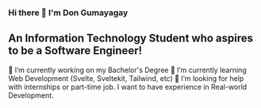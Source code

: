 ### Hi there 👋 I'm Don Gumayagay

## An Information Technology Student who aspires to be a Software Engineer!

🔭 I’m currently working on my Bachelor's Degree
🌱 I’m currently learning Web Development (Svelte, Sveltekit, Tailwind, etc)
🤔 I’m looking for help with internships or part-time job. I want to have experience in Real-world Development.

<!--
**dongumayagay/dongumayagay** is a ✨ _special_ ✨ repository because its `README.md` (this file) appears on your GitHub profile.

Here are some ideas to get you started:

- 🔭 I’m currently working on ...
- 🌱 I’m currently learning ...
- 👯 I’m looking to collaborate on ...
- 🤔 I’m looking for help with ...
- 💬 Ask me about ...
- 📫 How to reach me: ...
- 😄 Pronouns: ...
- ⚡ Fun fact: ...
-->
